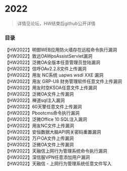 # 2022
> 详情见论坛，HW结束后github公开详情

### 目录

【HW2022】明御WEB应用防火墙存在远程命令执行漏洞<br>
【HW2022】致远OAWpsAssistServlet漏洞<br>
【HW2022】泛微OA全版本任意管理员登陆漏洞<br>
【HW2022】信呼OAv2.2.8文件上传漏洞<br>
【HW2022】用友 NC系统 uapws wsdl XXE 漏洞<br>
【HW2022】用友 GRP-U8 财务管理软件任意文件上传漏洞<br>
【HW2022】用友时空KSOA任意文件上传漏洞<br>
【HW2022】泛微OA文件上传漏洞<br>
【HW2022】禅道sql注入漏洞<br>
【HW2022】60天擎任意文件上传漏洞<br>
【HW2022】Pbootcms命令执行漏洞<br>
【HW2022】泛微Office 10 SQL注入漏洞<br>
【HW2022】用友NC文件上传漏洞<br>
【HW2022】安恒数据大脑API网关密码重置漏洞<br>
【HW2022】万户OA文件上传漏洞<br>
【HW2022】泛微OA文件上传漏洞<br>
【HW2022】天融信上网行为管理系统命令执行漏洞<br>
【HW2022】深信服VPN任意添加用户漏洞<br>
【HW2022】天融信 - 上网行为管理系统任意文件写入<br>
